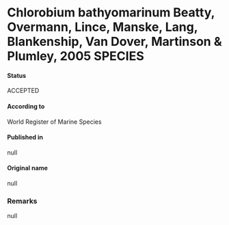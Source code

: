 # Chlorobium bathyomarinum Beatty, Overmann, Lince, Manske, Lang, Blankenship, Van Dover, Martinson & Plumley, 2005 SPECIES

#### Status
ACCEPTED

#### According to
World Register of Marine Species

#### Published in
null

#### Original name
null

### Remarks
null
